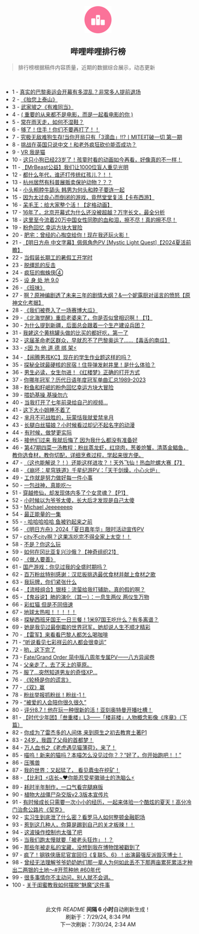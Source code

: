 <div align="center">
    <img src="./assets/icon_rank.png" alt="logo" />
    <h2>哔哩哔哩排行榜</h>
</div>

> 排行榜根据稿件内容质量，近期的数据综合展示，动态更新

<br />

<ul><li><span>1 - <a href=https://www.bilibili.com/BV1kW42197Rz>真实的巴黎奥运会开幕有多混乱？非常多人提前退场</a></span></li><li><span>2 - <a href=https://www.bilibili.com/BV1tz421i7zb>《抬您上泰山》</a></span></li><li><span>3 - <a href=https://www.bilibili.com/BV1AE421w7wr>武家坡之《有难同当》</a></span></li><li><span>4 - <a href=https://www.bilibili.com/BV1Mi421a7Qu>( 重要的从来都不是电影，而是一起看电影的你 )</a></span></li><li><span>5 - <a href=https://www.bilibili.com/BV1ZT42167nx>常在雨天走，如何不湿鞋？</a></span></li><li><span>6 - <a href=https://www.bilibili.com/BV1Wb421J7Nt>够了！住手！你们不要再打了！！</a></span></li><li><span>7 - <a href=https://www.bilibili.com/BV1VU411S7Sy>究极无敌难狗生存!当你开局只有「3滴血」!!?丨MITE打破一切 第一期</a></span></li><li><span>8 - <a href=https://www.bilibili.com/BV1Ax4y147id>挑战在英国只说中文！和老外疯狂砍价能否成功？</a></span></li><li><span>9 - <a href=https://www.bilibili.com/BV1Br421M7p9>VR 我是猫</a></span></li><li><span>10 - <a href=https://www.bilibili.com/BV1Ef421i7nU>这只小狗已经23岁了！孩童时看的动画如今再看，好像真的不一样！</a></span></li><li><span>11 - <a href=https://www.bilibili.com/BV1Ex4y147Gq>【MrBeast公益】我们让1000位盲人重见光明</a></span></li><li><span>12 - <a href=https://www.bilibili.com/BV1bS42197eR>都什么年代，谁还打传统红孩儿？！！</a></span></li><li><span>13 - <a href=https://www.bilibili.com/BV1MU411S7Cc>杭州居然有科普展贩卖保护动物？？？</a></span></li><li><span>14 - <a href=https://www.bilibili.com/BV1br421K73B>小头粗脖牛舔头 韩男为何头和脖子要连一起</a></span></li><li><span>15 - <a href=https://www.bilibili.com/BV1ME4m1d7PQ>因为太过良心而倒闭的游戏，竟然堂堂复活【卡布西游】</a></span></li><li><span>16 - <a href=https://www.bilibili.com/BV1gW42197n7>呆毛王：给大家整个活！【定格动画】</a></span></li><li><span>17 - <a href=https://www.bilibili.com/BV1DE4m1R7bj>16年了，北京开幕式为什么还没被超越？万字长文，最全分析</a></span></li><li><span>18 - <a href=https://www.bilibili.com/BV1uz421i7Xf>这里至今流着20万中国女性同胞的血和泪，擦不尽！真的擦不尽！</a></span></li><li><span>19 - <a href=https://www.bilibili.com/BV1ax4y1s7ty>粉色回忆 幸运方块大冒险</a></span></li><li><span>20 - <a href=https://www.bilibili.com/BV1dw4m1r7it>肥宅：曾经的心掏空给你！现在我还玩火影！</a></span></li><li><span>21 - <a href=https://www.bilibili.com/BV1Sf421q7dN>【明日方舟 中文字幕】佩佩角色PV [Mystic Light Quest]【2024夏活前瞻】</a></span></li><li><span>22 - <a href=https://www.bilibili.com/BV1yH4y1c7U4>当假装长期工的暑假工开学时</a></span></li><li><span>23 - <a href=https://www.bilibili.com/BV1Hn4y1f79X>脱缰凯的反击</a></span></li><li><span>24 - <a href=https://www.bilibili.com/BV154421S7zJ>疯狂的蜘蛛侠④</a></span></li><li><span>25 - <a href=https://www.bilibili.com/BV13z421i7fW>设 身 处 地 9.0</a></span></li><li><span>26 - <a href=https://www.bilibili.com/BV1dZ421N7mS>《班味》</a></span></li><li><span>27 - <a href=https://www.bilibili.com/BV1Rm421g7su>啊？原神编剧透了未来三年的剧情大纲？&一个妮露厨对谣言的愤怒【原神文化考据】</a></span></li><li><span>28 - <a href=https://www.bilibili.com/BV124421U7RT>《我们被卷入了一场赛博大瓜》</a></span></li><li><span>29 - <a href=https://www.bilibili.com/BV1Fz421i7bR>《北海觉醒》重启老婆来了，你是否似曾相识啊！【1】</a></span></li><li><span>30 - <a href=https://www.bilibili.com/BV1C4421Z7qZ>为什么提到新疆，后面总会跟着一个生产建设兵团？</a></span></li><li><span>31 - <a href=https://www.bilibili.com/BV1DS421X7DM>我姥这个黄桃罐头做的比买的都好吃，第一了</a></span></li><li><span>32 - <a href=https://www.bilibili.com/BV1Yz421B71Q>这届革命老区群众，早就忍不了巴黎奥运了......【毒舌的南瓜】</a></span></li><li><span>33 - <a href=https://www.bilibili.com/BV1cW42197MR>⚡因 为 他 道 德 绑 架⚡</a></span></li><li><span>34 - <a href=https://www.bilibili.com/BV1Pf421i7uE>【闹腾男孩KC】现在的学生作业题这样的吗？</a></span></li><li><span>35 - <a href=https://www.bilibili.com/BV1HE4m1R75t>探秘全球最硬核的民宿！住导弹发射井里！是什么体验？</a></span></li><li><span>36 - <a href=https://www.bilibili.com/BV1RM4m127pd>男生必读，女生勿进！《红楼梦》正确的打开方式</a></span></li><li><span>37 - <a href=https://www.bilibili.com/BV1V4421f7DR>你哪年冠军？历代日语年度冠军单曲汇总1989-2023</a></span></li><li><span>38 - <a href=https://www.bilibili.com/BV1JW42197ic>粉鱼和籽岷的粉色回忆幸运方块大冒险</a></span></li><li><span>39 - <a href=https://www.bilibili.com/BV1pw4m1k7eG>喂奶基操 基操勿六</a></span></li><li><span>40 - <a href=https://www.bilibili.com/BV11w4m1k74a>当我打开了七年前录给自己的视频...</a></span></li><li><span>41 - <a href=https://www.bilibili.com/BV1KE4m197NP>这下大小姐睡不着了</a></span></li><li><span>42 - <a href=https://www.bilibili.com/BV16b421J7Y8>芈月不可战胜的，玩蒙恬我就爱禁芈月</a></span></li><li><span>43 - <a href=https://www.bilibili.com/BV1YS411w7JC>长腿白丝猫娘？小时候看过却记不起名字的动漫</a></span></li><li><span>44 - <a href=https://www.bilibili.com/BV1bi421h7jp>有时候，做梦更实际</a></span></li><li><span>45 - <a href=https://www.bilibili.com/BV1Ez421B7PH>接他们过来 我就后悔了 因为我什么都没有准备好</a></span></li><li><span>46 - <a href=https://www.bilibili.com/BV1JE4m1d7Nw>第47期四菜一汤教程：粉丝蒸龙虾，红烧肉，葱姜炝蟹，清蒸金鲳鱼，教你选食材，教你切配，详细烹煮过程，学起来很方便。</a></span></li><li><span>47 - <a href=https://www.bilibili.com/BV1hM4m117GV>（这也能解说？！）还能这样进攻？！天外飞仙！热血陀螺大赛【7】</a></span></li><li><span>48 - <a href=https://www.bilibili.com/BV1xi421a7mg>《崩坏：星穹铁道》千星纪游PV：「天干剑燥，小心火炉」</a></span></li><li><span>49 - <a href=https://www.bilibili.com/BV1JZ421N7AF>工作就是努力做好每一件小事</a></span></li><li><span>50 - <a href=https://www.bilibili.com/BV1oAeXenEF3>一包战神，真能吃～</a></span></li><li><span>51 - <a href=https://www.bilibili.com/BV1LW42197BJ>穿越修仙，却发现体内多了个女灵魂？【P1】</a></span></li><li><span>52 - <a href=https://www.bilibili.com/BV1yf421v7Rj>小时候以为爷爷太傻，长大后才发现是自己太傻</a></span></li><li><span>53 - <a href=https://www.bilibili.com/BV1Yi421a7r8>Michael Jeeeeeeep</a></span></li><li><span>54 - <a href=https://www.bilibili.com/BV1Kz421i7Ld>最正能量的一集</a></span></li><li><span>55 - <a href=https://www.bilibili.com/BV132421Z7ci>- 哈哈哈哈哈 鱼被钓起来之前</a></span></li><li><span>56 - <a href=https://www.bilibili.com/BV1t1421t7Pv>《明日方舟》2024「夏日嘉年华」限时活动宣传PV</a></span></li><li><span>57 - <a href=https://www.bilibili.com/BV1uE421w7uS>city不city啊？这果冻吃完不得全家上太空！！</a></span></li><li><span>58 - <a href=https://www.bilibili.com/BV1yz421i7oc>不是？你这么玩</a></span></li><li><span>59 - <a href=https://www.bilibili.com/BV11Z421T7GC>如何在冈比亚复兴沙俄？【神奇组织21】</a></span></li><li><span>60 - <a href=https://www.bilibili.com/BV16y411i7eQ>《做人要善》</a></span></li><li><span>61 - <a href=https://www.bilibili.com/BV1qE421w7wX>国产游戏：你见过我的全盛时期吗？</a></span></li><li><span>62 - <a href=https://www.bilibili.com/BV1j2421Z7WC>百万粉丝特别感谢：汉尼扳挑选最优食材并献上食材之歌</a></span></li><li><span>63 - <a href=https://www.bilibili.com/BV1gb42177xL>我玩牌，你们紧张什么</a></span></li><li><span>64 - <a href=https://www.bilibili.com/BV1W2421Z7gY>【流枝组合】银枝：流萤给我打辅助，真的假的啊？</a></span></li><li><span>65 - <a href=https://www.bilibili.com/BV1Pf421B77b>【鬼谷说】肺的演化（其一）：一息生两仪 两仪生万物</a></span></li><li><span>66 - <a href=https://www.bilibili.com/BV1m3eUebE1D>彩虹猫 但是不同倍速</a></span></li><li><span>67 - <a href=https://www.bilibili.com/BV1cm42137aZ>地球太热啦！！！！！</a></span></li><li><span>68 - <a href=https://www.bilibili.com/BV1HE4m1d7Vj>探秘西班牙国王一日三餐！1米97国王吃什么？有多离谱？</a></span></li><li><span>69 - <a href=https://www.bilibili.com/BV1nU411S7S6>她是我见过最倒霉的世界冠军，她却说人生不顺才精彩</a></span></li><li><span>70 - <a href=https://www.bilibili.com/BV1Gz421i7B2>【雷军】来看看巴黎人都怎么喝咖啡</a></span></li><li><span>71 - <a href=https://www.bilibili.com/BV1mW42197A1>“听说看见七彩祥云的人都会很幸运”</a></span></li><li><span>72 - <a href=https://www.bilibili.com/BV1uz421B7CY>哟，这下完了</a></span></li><li><span>73 - <a href=https://www.bilibili.com/BV1Gf421B7EG>Fate/Grand Order 简中版八周年专属PV——八方异闻卷</a></span></li><li><span>74 - <a href=https://www.bilibili.com/BV1vi421h7Wc>父亲走了，去了天上的草原。</a></span></li><li><span>75 - <a href=https://www.bilibili.com/BV1Fy411q7q6>服了...突然知道男友的奇怪XP...</a></span></li><li><span>76 - <a href=https://www.bilibili.com/BV1Pb421J7gW>《轮椅是你的谎言》</a></span></li><li><span>77 - <a href=https://www.bilibili.com/BV1hT42167gk>《双》赢</a></span></li><li><span>78 - <a href=https://www.bilibili.com/BV15T421r7mc>粉丝举报抓粉丝！粉丝-1！</a></span></li><li><span>79 - <a href=https://www.bilibili.com/BV1ww4m1k77m>“被爱的人会陪你很久很久”</a></span></li><li><span>80 - <a href=https://www.bilibili.com/BV1nx4y1s7tk>评分8.7！他在玩一种很新的活！亚刻奥特曼开播吐槽！</a></span></li><li><span>81 - <a href=https://www.bilibili.com/BV1GS42197cB>【时代少年团】「叁重楼」L3——「楼非楼」人物概念影像《序章》（下篇）</a></span></li><li><span>82 - <a href=https://www.bilibili.com/BV1Fm42137eH>你成为了雷杰多的人间体 来到原生之初去教育土著P1</a></span></li><li><span>83 - <a href=https://www.bilibili.com/BV12i421h7VL>24岁，我圆了父母的首都梦！</a></span></li><li><span>84 - <a href=https://www.bilibili.com/BV15M4m117ky>万人血书之《老虎遇见猫薄荷》，来了！</a></span></li><li><span>85 - <a href=https://www.bilibili.com/BV1Ab42177Qo>喵呜！新来的猫吗？本喵怎么没见过你？？“好了，你开始跑吧！！”</a></span></li><li><span>86 - <a href=https://www.bilibili.com/BV1K142187sn>压嘴兽</a></span></li><li><span>87 - <a href=https://www.bilibili.com/BV12Z421T7Jb>我的世界：又起猛了， 看见蠹虫在挖矿！</a></span></li><li><span>88 - <a href=https://www.bilibili.com/BV1ey411i7YB>【比利】⚡店长~❤️你能忍受星徽骑士的洗脑么⚡</a></span></li><li><span>89 - <a href=https://www.bilibili.com/BV11i42167U1>耗时半年制作，一口气看完腿麻版</a></span></li><li><span>90 - <a href=https://www.bilibili.com/BV1Lb421J78C>植物大战僵尸杂交版v2.3版本宣传片</a></span></li><li><span>91 - <a href=https://www.bilibili.com/BV1Qm421g7tP>有时候成长只需要一次小小的经历，一起来体验一个酷炫的夏天！高分冷门治愈公路片《契克》</a></span></li><li><span>92 - <a href=https://www.bilibili.com/BV1hU411U7du>实习生到底泄了什么密？看罗马人如何整顿金融职场</a></span></li><li><span>93 - <a href=https://www.bilibili.com/BV1RE421w7YV>惹到这几种人，你算是踢到自己的关才板辣！！</a></span></li><li><span>94 - <a href=https://www.bilibili.com/BV1dZ421T7vQ>这波操作控制也太强了吧</a></span></li><li><span>95 - <a href=https://www.bilibili.com/BV18H4y1c7VL>当我们跑太慢就要「被老头狂炸」！？</a></span></li><li><span>96 - <a href=https://www.bilibili.com/BV15x4y1475S>那些年被走私的宝藏，没想到我在博物馆被戳到了</a></span></li><li><span>97 - <a href=https://www.bilibili.com/BV1BS421X7XS>疯了！钢铁侠唐尼官宣回归《复联5、6》！出演最强反派毁灭博士！</a></span></li><li><span>98 - <a href=https://www.bilibili.com/BV1KE421w71R>曾经无法理解爷爷奶奶她们那一辈人为何如此丢不下那两亩累死累活才种出二两银的土地～#开荒种地 #60年代</a></span></li><li><span>99 - <a href=https://www.bilibili.com/BV1hM4m1y78p>很多事情你不主动问，别人就不会讲。</a></span></li><li><span>100 - <a href=https://www.bilibili.com/BV1yf421v7P4>关于闺蜜教我如何摆脱“魅魔”这件事</a></span></li></ul>

<br />

<p align=center>此文件 <i>README</i> <b>间隔 6 小时</b>自动刷新生成！<br>刷新于：7/29/24, 8:34 PM<br>下一次刷新：7/30/24, 2:34 AM</p>